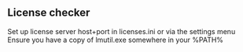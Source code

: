 ## License checker

Set up license server host+port in licenses.ini or via the settings menu
Ensure you have a copy of lmutil.exe somewhere in your %PATH%